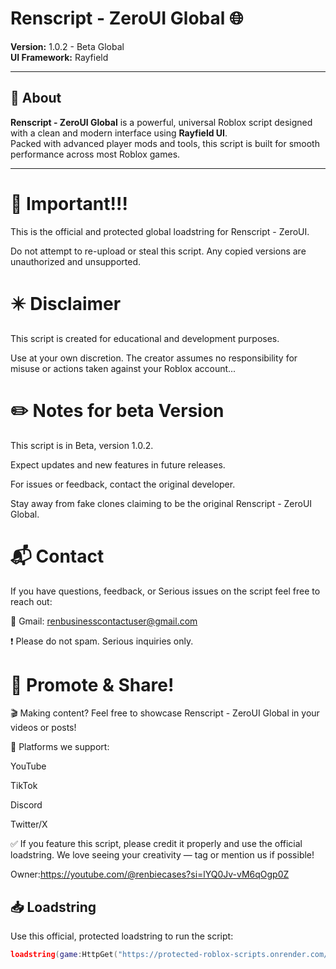 # Renscript - ZeroUI Global 🌐

**Version:** 1.0.2 - Beta Global  
**UI Framework:** Rayfield

---

## 📃 About

**Renscript - ZeroUI Global** is a powerful, universal Roblox script designed with a clean and modern interface using **Rayfield UI**.  
Packed with advanced player mods and tools, this script is built for smooth performance across most Roblox games.

---

# 🛑 Important!!!

This is the official and protected global loadstring for Renscript - ZeroUI.

Do not attempt to re-upload or steal this script. Any copied versions are unauthorized and unsupported.

# ✴️ Disclaimer

This script is created for educational and development purposes.

Use at your own discretion. The creator assumes no responsibility for misuse or actions taken against your Roblox account...

# ✏️ Notes for beta Version

This script is in Beta, version 1.0.2.

Expect updates and new features in future releases.

For issues or feedback, contact the original developer.

Stay away from fake clones claiming to be the original Renscript - ZeroUI Global.

# 📬 Contact

If you have questions, feedback, or Serious issues on the script feel free to reach out:

📧 Gmail: renbusinesscontactuser@gmail.com

❗ Please do not spam. Serious inquiries only.

# 📢 Promote & Share!

🎬 Making content? Feel free to showcase Renscript - ZeroUI Global in your videos or posts!

📣 Platforms we support:

YouTube

TikTok

Discord

Twitter/X

✅ If you feature this script, please credit it properly and use the official loadstring.
We love seeing your creativity — tag or mention us if possible!

Owner:https://youtube.com/@renbiecases?si=lYQ0Jv-vM6qOgp0Z

## 📥 Loadstring

Use this official, protected loadstring to run the script:

```lua
loadstring(game:HttpGet("https://protected-roblox-scripts.onrender.com/692550385c9c2a5f65eb0be1b91ee4b5"))()

